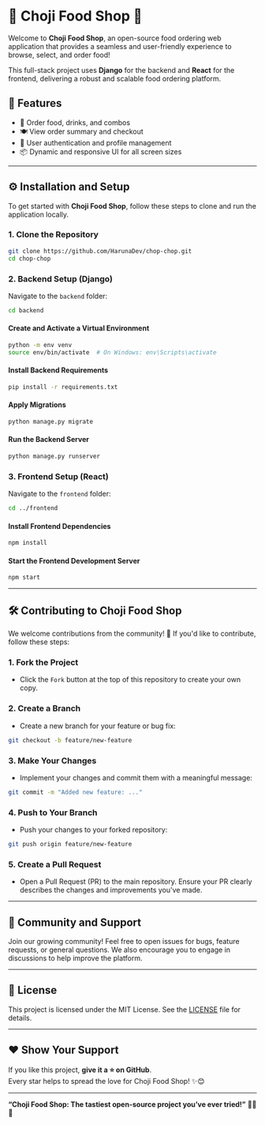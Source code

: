 # 🍱 Choji Food Shop 🍱

Welcome to **Choji Food Shop**, an open-source food ordering web application that provides a seamless and user-friendly experience to browse, select, and order food!

This full-stack project uses **Django** for the backend and **React** for the frontend, delivering a robust and scalable food ordering platform.

## 🚀 Features

- 🥘 Order food, drinks, and combos
- 🍽️ View order summary and checkout
- 🔐 User authentication and profile management
- 📦 Dynamic and responsive UI for all screen sizes

---

## ⚙️ Installation and Setup

To get started with **Choji Food Shop**, follow these steps to clone and run the application locally.

### 1. Clone the Repository

```bash
git clone https://github.com/HarunaDev/chop-chop.git
cd chop-chop
```

### 2. Backend Setup (Django)

Navigate to the `backend` folder:

```bash
cd backend
```

#### Create and Activate a Virtual Environment

```bash
python -m env venv
source env/bin/activate  # On Windows: env\Scripts\activate
```

#### Install Backend Requirements

```bash
pip install -r requirements.txt
```

#### Apply Migrations

```bash
python manage.py migrate
```

#### Run the Backend Server

```bash
python manage.py runserver
```

### 3. Frontend Setup (React)

Navigate to the `frontend` folder:

```bash
cd ../frontend
```

#### Install Frontend Dependencies

```bash
npm install
```

#### Start the Frontend Development Server

```bash
npm start
```

---

## 🛠️ Contributing to Choji Food Shop

We welcome contributions from the community! 🎉 If you'd like to contribute, follow these steps:

### 1. Fork the Project

- Click the `Fork` button at the top of this repository to create your own copy.

### 2. Create a Branch

- Create a new branch for your feature or bug fix:

```bash
git checkout -b feature/new-feature
```

### 3. Make Your Changes

- Implement your changes and commit them with a meaningful message:

```bash
git commit -m "Added new feature: ..."
```

### 4. Push to Your Branch

- Push your changes to your forked repository:

```bash
git push origin feature/new-feature
```

### 5. Create a Pull Request

- Open a Pull Request (PR) to the main repository. Ensure your PR clearly describes the changes and improvements you've made.

---

## 🙌 Community and Support

Join our growing community! Feel free to open issues for bugs, feature requests, or general questions. We also encourage you to engage in discussions to help improve the platform.

---

## 📜 License

This project is licensed under the MIT License. See the [LICENSE](LICENSE) file for details.

---

## ❤️ Show Your Support

If you like this project, **give it a ⭐ on GitHub**.  
Every star helps to spread the love for Choji Food Shop! ✨😊

---

**“Choji Food Shop: The tastiest open-source project you’ve ever tried!”** 🍜🍕🍔
